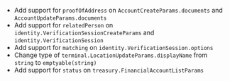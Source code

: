 * Add support for `proofOfAddress` on `AccountCreateParams.documents` and `AccountUpdateParams.documents`
* Add support for `relatedPerson` on `identity.VerificationSessionCreateParams` and `identity.VerificationSession`
* Add support for `matching` on `identity.VerificationSession.options`
* Change type of `terminal.LocationUpdateParams.displayName` from `string` to `emptyable(string)`
* Add support for `status` on `treasury.FinancialAccountListParams`